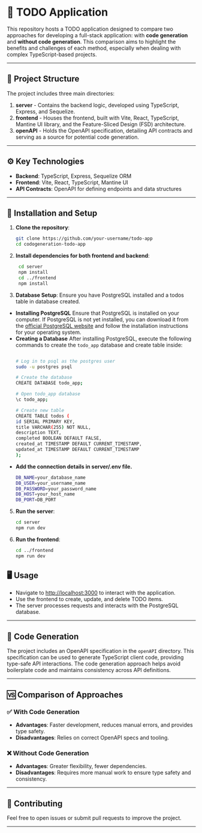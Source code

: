 # 📝 TODO Application

This repository hosts a TODO application designed to compare two approaches for developing a full-stack application: with **code generation** and **without code generation**. This comparison aims to highlight the benefits and challenges of each method, especially when dealing with complex TypeScript-based projects.

---

## 📂 Project Structure

The project includes three main directories:

1. **server** - Contains the backend logic, developed using TypeScript, Express, and Sequelize.
2. **frontend** - Houses the frontend, built with Vite, React, TypeScript, Mantine UI library, and the Feature-Sliced Design (FSD) architecture.
3. **openAPI** - Holds the OpenAPI specification, detailing API contracts and serving as a source for potential code generation.

---

## ⚙️ Key Technologies

- **Backend**: TypeScript, Express, Sequelize ORM
- **Frontend**: Vite, React, TypeScript, Mantine UI
- **API Contracts**: OpenAPI for defining endpoints and data structures

---

## 🚀 Installation and Setup

1. **Clone the repository**:

   ```bash
   git clone https://github.com/your-username/todo-app
   cd codogeneration-todo-app
2. **Install dependencies for both frontend and backend**:
   ```bash
    cd server
    npm install
    cd ../frontend
    npm install
3. **Database Setup**:
  Ensure you have PostgreSQL installed and a todos table in database created.
  - **Installing PostgreSQL**
  Ensure that PostgreSQL is installed on your computer. If PostgreSQL is not yet installed, you can download it from the [official PostgreSQL website](https://www.postgresql.org/download/) and follow the installation instructions for your operating system.
  - **Creating a Database**
  After installing PostgreSQL, execute the following commands to create the `todo_app` database and create table inside:
    ```bash  
    
    # Log in to psql as the postgres user
    sudo -u postgres psql
    
    # Create the database
    CREATE DATABASE todo_app;
    
    # Open todo_app database
    \c todo_app;
    
    # Create new table
    CREATE TABLE todos (
    id SERIAL PRIMARY KEY,
    title VARCHAR(255) NOT NULL,
    description TEXT,
    completed BOOLEAN DEFAULT FALSE,
    created_at TIMESTAMP DEFAULT CURRENT_TIMESTAMP,
    updated_at TIMESTAMP DEFAULT CURRENT_TIMESTAMP
    );

  - **Add the connection details in server/.env file.**
    ```bash
    DB_NAME=your_database_name
    DB_USER=your_username_name
    DB_PASSWORD=your_password_name
    DB_HOST=your_host_name
    DB_PORT=DB_PORT
5. **Run the server**:
   ```bash
   cd server
   npm run dev
6. **Run the frontend**:
   ```bash
   cd ../frontend
   npm run dev
   
## 🖥️ Usage

- Navigate to [http://localhost:3000](http://localhost:3000) to interact with the application.
- Use the frontend to create, update, and delete TODO items.
- The server processes requests and interacts with the PostgreSQL database.

---

## 🔧 Code Generation

The project includes an OpenAPI specification in the `openAPI` directory. This specification can be used to generate TypeScript client code, providing type-safe API interactions. The code generation approach helps avoid boilerplate code and maintains consistency across API definitions.

---

## 🆚 Comparison of Approaches

### ✅ With Code Generation
- **Advantages**: Faster development, reduces manual errors, and provides type safety.
- **Disadvantages**: Relies on correct OpenAPI specs and tooling.

### ❌ Without Code Generation
- **Advantages**: Greater flexibility, fewer dependencies.
- **Disadvantages**: Requires more manual work to ensure type safety and consistency.

---

## 🤝 Contributing

Feel free to open issues or submit pull requests to improve the project.

---
